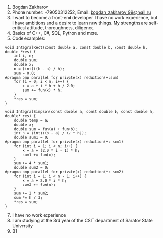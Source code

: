1. Bogdan Zakharov
2. Phone number: +79050312252, Email: bogdan_zakharov_99@mail.ru
3. I want to become a front-end developer. I have no work experience, but I have ambitions and a desire to learn new things. My strengths are self-critical attitude, thoroughness, diligence.
4. Basics of C++, C#, SQL, Python and more.
5. Code examples:
```
void IntegralRect(const double a, const double b, const double h, double *res) {
	int i, n;
	double sum;
	double x;
	n = (int)((b - a) / h);
	sum = 0.0;
#pragma omp parallel for private(x) reduction(+:sum)
	for (i = 0; i < n; i++) {
		x = a + i * h + h / 2.0;
		sum += fun(x) * h;
	}
	*res = sum;
}

void IntegralSimpson(const double a, const double b, const double h, double* res) {
	double temp = a;
	double x;
	double sum = fun(a) + fun(b);
	int n = (int)((b - a) / (2 * h));
	double sum1 = 0;
#pragma omp parallel for private(x) reduction(+: sum1)
	for (int i = 1; i < n; i++) {
		x = a + (2.0 * i - 1) * h;
		sum1 += fun(x);
	}
	sum += 4 * sum1;
	double sum2 = 0;
#pragma omp parallel for private(x) reduction(+: sum2)
	for (int i = 1; i < n - 1; i++) {
		x = a + 2.0 * i * h;
		sum2 += fun(x);
	}
	sum += 2 * sum2;
	sum *= h / 3;
	*res = sum;
}
```
7. I have no work experience
8. I am studying at the 3rd year of the CSIT department of Saratov State University
9. B1
